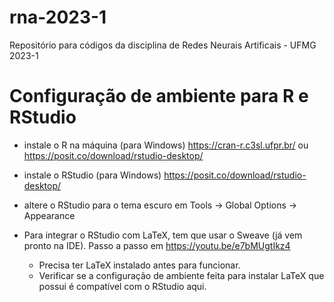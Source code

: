 # rna-2023-1
Repositório para códigos da disciplina de Redes Neurais Artificais - UFMG 2023-1

# Configuração de ambiente para R e RStudio

- instale o R na máquina (para Windows) https://cran-r.c3sl.ufpr.br/ ou https://posit.co/download/rstudio-desktop/
- instale o RStudio (para Windows) https://posit.co/download/rstudio-desktop/

- altere o RStudio para o tema escuro em Tools -> Global Options -> Appearance

- Para integrar o RStudio com LaTeX, tem que usar o Sweave (já vem pronto na IDE). Passo a passo em https://youtu.be/e7bMUgtIkz4 
    - Precisa ter LaTeX instalado antes para funcionar. 
    - Verificar se a configuração de ambiente feita para instalar LaTeX que possui é compatível com o RStudio aqui.


